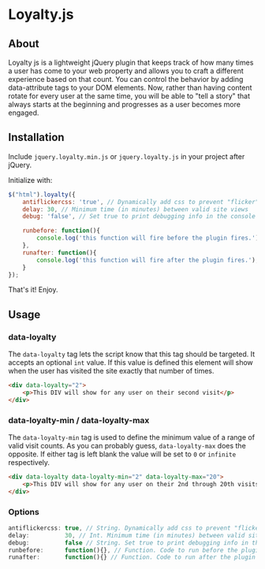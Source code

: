 # Loyalty.js

## About

Loyalty js is a lightweight jQuery plugin that keeps track of how many times a user has come to your web property and allows you to craft a different experience based on that count. You can control the behavior by adding data-attribute tags to your DOM elements. Now, rather than having content rotate for every user at the same time, you will be able to "tell a story" that always starts at the beginning and progresses as a user becomes more engaged.

## Installation

Include `jquery.loyalty.min.js` or `jquery.loyalty.js` in your project after jQuery.

Initialize with:

```javascript
$("html").loyalty({
	antiflickercss: 'true', // Dynamically add css to prevent "flicker"
	delay: 30, // Minimum time (in minutes) between valid site views
	debug: 'false', // Set true to print debugging info in the console

	runbefore: function(){
		console.log('this function will fire before the plugin fires.');
	},
	runafter: function(){
		console.log('this function will fire after the plugin fires.');
	}
});
```
That's it! Enjoy.

## Usage

### data-loyalty

The `data-loyalty` tag lets the script know that this tag should be targeted. It accepts an optional `int` value. If this value is defined this element will show when the user has visited the site exactly that number of times.

```html
<div data-loyalty="2">
	<p>This DIV will show for any user on their second visit</p>
</div>
```

### data-loyalty-min / data-loyalty-max

The `data-loyalty-min` tag is used to define the minimum value of a range of valid visit counts. As you can probably guess, `data-loyalty-max` does the opposite. If either tag is left blank the value will be set to `0` or `infinite` respectively.

```html
<div data-loyalty data-loyalty-min="2" data-loyalty-max="20">
	<p>This DIV will show for any user on their 2nd through 20th visits.</p>
</div>
```

### Options

```javascript
antiflickercss: true, // String. Dynamically add css to prevent "flicker". Options: true, false. Default: true
delay:          30, // Int. Minimum time (in minutes) between valid site views. Default: 30
debug:          false // String. Set true to print debugging info in the console. Options: true, false. Default: false
runbefore:      function(){}, // Function. Code to run before the plugin fires
runafter:       function(){} // Function. Code to run after the plugin fires
```